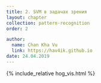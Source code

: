 ```yaml
---
title: 2. SVM в задачах зрения
layout: chapter
collection: pattern-recognition
order: 2

author:
  name: Chan Kha Vu
  link: https://hav4ik.github.io
date: 24.04.2019
---
```


<div id="hogvis_image"></div>
{% include_relative hog_vis.html %}
